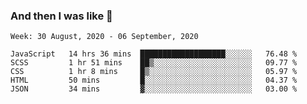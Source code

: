  ### And then I was like 🥱
<!--
**Mat2ja/Mat2ja** is a ✨ _special_ ✨ repository because its `README.md` (this file) appears on your GitHub profile.

Here are some ideas to get you started:

- 🔭 I’m currently working on ...
- 🌱 I’m currently learning ...
- 👯 I’m looking to collaborate on ...
- 🤔 I’m looking for help with ...
- 💬 Ask me about ...
- 📫 How to reach me: ...
- 😄 Pronouns: ...
- ⚡ Fun fact: ...
-->

<!--START_SECTION:waka-->
```text
Week: 30 August, 2020 - 06 September, 2020

JavaScript   14 hrs 36 mins  ███████████████████░░░░░░   76.48 % 
SCSS         1 hr 51 mins    ██▒░░░░░░░░░░░░░░░░░░░░░░   09.77 % 
CSS          1 hr 8 mins     █▒░░░░░░░░░░░░░░░░░░░░░░░   05.97 % 
HTML         50 mins         █░░░░░░░░░░░░░░░░░░░░░░░░   04.37 % 
JSON         34 mins         ▓░░░░░░░░░░░░░░░░░░░░░░░░   03.00 % 
```
<!--END_SECTION:waka-->
